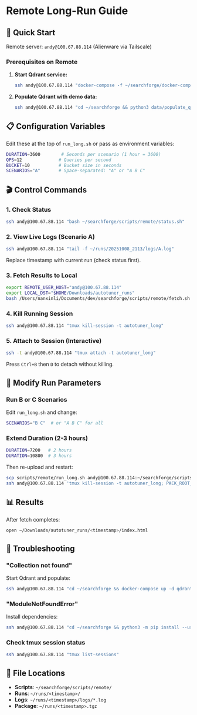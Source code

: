 # Remote Long-Run Guide

## 🚀 Quick Start

Remote server: `andy@100.67.88.114` (Alienware via Tailscale)

### Prerequisites on Remote

1. **Start Qdrant service:**
   ```bash
   ssh andy@100.67.88.114 "docker-compose -f ~/searchforge/docker-compose.yml up -d qdrant"
   ```

2. **Populate Qdrant with demo data:**
   ```bash
   ssh andy@100.67.88.114 "cd ~/searchforge && python3 data/populate_qdrant.py"
   ```

## 📋 Configuration Variables

Edit these at the top of `run_long.sh` or pass as environment variables:

```bash
DURATION=3600        # Seconds per scenario (1 hour = 3600)
QPS=12              # Queries per second
BUCKET=10           # Bucket size in seconds
SCENARIOS="A"       # Space-separated: "A" or "A B C"
```

## 🎬 Control Commands

### 1. Check Status
```bash
ssh andy@100.67.88.114 "bash ~/searchforge/scripts/remote/status.sh"
```

### 2. View Live Logs (Scenario A)
```bash
ssh andy@100.67.88.114 "tail -f ~/runs/20251008_2113/logs/A.log"
```
Replace timestamp with current run (check status first).

### 3. Fetch Results to Local
```bash
export REMOTE_USER_HOST="andy@100.67.88.114"
export LOCAL_DST="$HOME/Downloads/autotuner_runs"
bash /Users/nanxinli/Documents/dev/searchforge/scripts/remote/fetch.sh
```

### 4. Kill Running Session
```bash
ssh andy@100.67.88.114 "tmux kill-session -t autotuner_long"
```

### 5. Attach to Session (Interactive)
```bash
ssh -t andy@100.67.88.114 "tmux attach -t autotuner_long"
```
Press `Ctrl+B` then `D` to detach without killing.

## 🔧 Modify Run Parameters

### Run B or C Scenarios
Edit `run_long.sh` and change:
```bash
SCENARIOS="B C"  # or "A B C" for all
```

### Extend Duration (2-3 hours)
```bash
DURATION=7200   # 2 hours
DURATION=10800  # 3 hours
```

Then re-upload and restart:
```bash
scp scripts/remote/run_long.sh andy@100.67.88.114:~/searchforge/scripts/remote/
ssh andy@100.67.88.114 'tmux kill-session -t autotuner_long; PACK_ROOT_TIMESTAMP=$(date +%Y%m%d_%H%M); tmux new-session -d -s autotuner_long "export DURATION=7200 QPS=12 BUCKET=10 SCENARIOS=\"B C\" PACK_ROOT=~/runs/${PACK_ROOT_TIMESTAMP} REMOTE_BASE=~/searchforge; cd ~/searchforge && bash ~/searchforge/scripts/remote/run_long.sh; exec bash"; echo "Started: ~/runs/${PACK_ROOT_TIMESTAMP}"'
```

## 📊 Results

After fetch completes:
```bash
open ~/Downloads/autotuner_runs/<timestamp>/index.html
```

## 🐛 Troubleshooting

### "Collection not found"
Start Qdrant and populate:
```bash
ssh andy@100.67.88.114 "cd ~/searchforge && docker-compose up -d qdrant && sleep 5 && python3 data/populate_qdrant.py"
```

### "ModuleNotFoundError"
Install dependencies:
```bash
ssh andy@100.67.88.114 "cd ~/searchforge && python3 -m pip install --user -r requirements.txt"
```

### Check tmux session status
```bash
ssh andy@100.67.88.114 "tmux list-sessions"
```

## 📝 File Locations

- **Scripts**: `~/searchforge/scripts/remote/`
- **Runs**: `~/runs/<timestamp>/`
- **Logs**: `~/runs/<timestamp>/logs/*.log`
- **Package**: `~/runs/<timestamp>.tgz`
